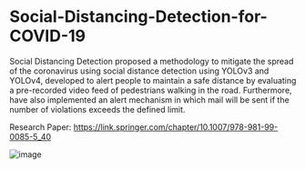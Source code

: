 # Social-Distancing-Detection-for-COVID-19
Social Distancing Detection proposed a methodology to mitigate the spread of the coronavirus using social distance detection using YOLOv3 and YOLOv4, developed to alert people to maintain a safe distance by evaluating a pre-recorded video feed of pedestrians walking in the road. Furthermore, have also implemented an alert mechanism in which mail will be sent if the number of violations exceeds the defined limit.

Research Paper: https://link.springer.com/chapter/10.1007/978-981-99-0085-5_40


![image](https://user-images.githubusercontent.com/34389241/124283369-766f8080-db69-11eb-871d-3e30942e5802.png)




